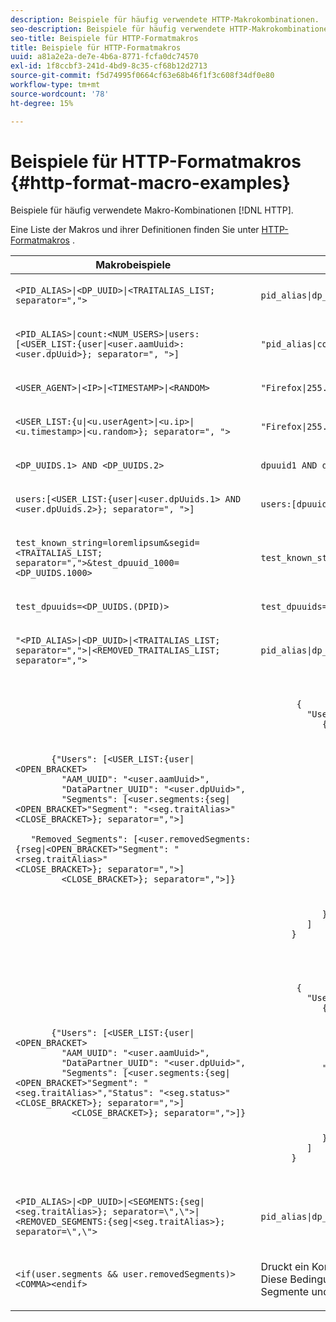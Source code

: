 ```yaml
---
description: Beispiele für häufig verwendete HTTP-Makrokombinationen.
seo-description: Beispiele für häufig verwendete HTTP-Makrokombinationen.
seo-title: Beispiele für HTTP-Formatmakros
title: Beispiele für HTTP-Formatmakros
uuid: a81a2e2a-de7e-4b6a-8771-fcfa0dc74570
exl-id: 1f8ccbf3-241d-4bd9-8c35-cf68b12d2713
source-git-commit: f5d74995f0664cf63e68b46f1f3c608f34df0e80
workflow-type: tm+mt
source-wordcount: '78'
ht-degree: 15%

---
```


# Beispiele für HTTP-Formatmakros {#http-format-macro-examples}

Beispiele für häufig verwendete Makro-Kombinationen [!DNL HTTP].

Eine Liste der Makros und ihrer Definitionen finden Sie unter [HTTP-Formatmakros](../formats/web-formats.md) .

<table id="table_D5FAC5D056ED49D79FA883197EF8F42E"> 
 <thead> 
  <tr> 
   <th colname="col1" class="entry"> Makrobeispiele </th> 
   <th colname="col2" class="entry"> Ausgabeformat </th> 
  </tr> 
 </thead>
 <tbody> 
  <tr> 
   <td colname="col1"> <p> <code>&lt;PID_ALIAS&gt;|&lt;DP_UUID&gt;|&lt;TRAITALIAS_LIST; separator=","&gt;</code> </p> </td> 
   <td colname="col2"> <p> <code>pid_alias|dp_uuid|trait_1,trait_2</code> </p> </td> 
  </tr> 
  <tr> 
   <td colname="col1"> <p> <code>&lt;PID_ALIAS&gt;|count:&lt;NUM_USERS&gt;|users:[&lt;USER_LIST:{user|&lt;user.aamUuid&gt;:&lt;user.dpUuid&gt;}; separator=", "&gt;]</code> </p> </td> 
   <td colname="col2"> <p> <code>"pid_alias|count:2|users:[uuid1:dpuuid1, uuid2:dpuuid2]"</code> </p> </td> 
  </tr> 
  <tr> 
   <td colname="col1"> <p> <code>&lt;USER_AGENT&gt;|&lt;IP&gt;|&lt;TIMESTAMP&gt;|&lt;RANDOM&gt;</code> </p> </td> 
   <td colname="col2"> <p> <code>"Firefox|255.255.255.255|1395758143|42341"</code> </p> </td> 
  </tr> 
  <tr> 
   <td colname="col1"> <p> <code>&lt;USER_LIST:{u|&lt;u.userAgent&gt;|&lt;u.ip&gt;|&lt;u.timestamp&gt;|&lt;u.random&gt;}; separator=", "&gt;</code> </p> </td> 
   <td colname="col2"> <p> <code>"Firefox|255.255.255.255|1395758143|42341"</code> </p> </td> 
  </tr> 
  <tr> 
   <td colname="col1"> <p> <code>&lt;DP_UUIDS.1&gt; AND &lt;DP_UUIDS.2&gt;</code> </p> </td> 
   <td colname="col2"> <p> <code>dpuuid1 AND dpuuid2</code> </p> </td> 
  </tr> 
  <tr> 
   <td colname="col1"> <p> <code>users:[&lt;USER_LIST:{user|&lt;user.dpUuids.1&gt; AND &lt;user.dpUuids.2&gt;}; separator=", "&gt;]</code> </p> </td> 
   <td colname="col2"> <p> <code>users:[dpuuid1 AND dpuuid2]</code> </p> </td> 
  </tr> 
  <tr> 
   <td colname="col1"> <p> <code>test_known_string=loremlipsum&amp;segid=&lt;TRAITALIAS_LIST; separator=","&gt;&amp;test_dpuuid_1000=&lt;DP_UUIDS.1000&gt;</code> </p> </td> 
   <td colname="col2"> <p> <code>test_known_string=loremlipsum&amp;segid=trait_1,trait_2&amp;test_dpuuid_1000=dpuuid_1000</code> </p> </td> 
  </tr> 
  <tr> 
   <td colname="col1"> <p> <code>test_dpuuids=&lt;DP_UUIDS.(DPID)&gt;</code> </p> </td> 
   <td colname="col2"> <p> <code>test_dpuuids=dpuuid2</code> </p> </td> 
  </tr> 
  <tr> 
   <td colname="col1"> <p> <code>"&lt;PID_ALIAS&gt;|&lt;DP_UUID&gt;|&lt;TRAITALIAS_LIST; separator=","&gt;|&lt;REMOVED_TRAITALIAS_LIST; separator=","&gt;</code> </p> </td> 
   <td colname="col2"> <p> <code>pid_alias|dp_uuid|trait_1,trait_2|trait_3,trait_4</code> </p> </td> 
  </tr> 
  <tr> 
   <td colname="col1"> <p> 
     <code>
       {"Users":&nbsp;[&lt;USER_LIST:{user|&lt;OPEN_BRACKET&gt; 
      &nbsp;&nbsp;&nbsp;"AAM_UUID":&nbsp;"&lt;user.aamUuid&gt;", 
      &nbsp;&nbsp;&nbsp;"DataPartner_UUID":&nbsp;"&lt;user.dpUuid&gt;", 
      &nbsp;&nbsp;&nbsp;"Segments":&nbsp;[&lt;user.segments:{seg|&lt;OPEN_BRACKET&gt;"Segment":&nbsp;"&lt;seg.traitAlias&gt;"&lt;CLOSE_BRACKET&gt;};&nbsp;separator=","&gt;] 
      &nbsp;&nbsp;&nbsp;"Removed_Segments":&nbsp;[&lt;user.removedSegments:{rseg|&lt;OPEN_BRACKET&gt;"Segment":&nbsp;"&lt;rseg.traitAlias&gt;"&lt;CLOSE_BRACKET&gt;};&nbsp;separator=","&gt;] 
      &nbsp;&nbsp;&nbsp;&lt;CLOSE_BRACKET&gt;};&nbsp;separator=","&gt;]} 
     </code> </p> </td> 
   <td colname="col2"> <p> 
     <code>
       {&nbsp;&nbsp; 
      &nbsp;&nbsp;&nbsp;"Users":[&nbsp;&nbsp; 
      &nbsp;&nbsp;&nbsp;&nbsp;&nbsp;&nbsp;{&nbsp;&nbsp; 
      &nbsp;&nbsp;&nbsp;&nbsp;&nbsp;&nbsp;&nbsp;&nbsp;&nbsp;"AAM_UUID":"uuid1", 
      &nbsp;&nbsp;&nbsp;&nbsp;&nbsp;&nbsp;&nbsp;&nbsp;&nbsp;"DataPartner_UUID":"dpuuid1", 
      &nbsp;&nbsp;&nbsp;&nbsp;&nbsp;&nbsp;&nbsp;&nbsp;&nbsp;"Segments":[&nbsp;&nbsp; 
      &nbsp;&nbsp;&nbsp;&nbsp;&nbsp;&nbsp;&nbsp;&nbsp;&nbsp;&nbsp;&nbsp;&nbsp;{&nbsp;&nbsp; 
      &nbsp;&nbsp;&nbsp;&nbsp;&nbsp;&nbsp;&nbsp;&nbsp;&nbsp;&nbsp;&nbsp;&nbsp;&nbsp;&nbsp;&nbsp;"Segment":"alias1" 
      &nbsp;&nbsp;&nbsp;&nbsp;&nbsp;&nbsp;&nbsp;&nbsp;&nbsp;&nbsp;&nbsp;&nbsp;}, 
      &nbsp;&nbsp;&nbsp;&nbsp;&nbsp;&nbsp;&nbsp;&nbsp;&nbsp;&nbsp;&nbsp;&nbsp;{&nbsp;&nbsp; 
      &nbsp;&nbsp;&nbsp;&nbsp;&nbsp;&nbsp;&nbsp;&nbsp;&nbsp;&nbsp;&nbsp;&nbsp;&nbsp;&nbsp;&nbsp;"Segment":"alias2" 
      &nbsp;&nbsp;&nbsp;&nbsp;&nbsp;&nbsp;&nbsp;&nbsp;&nbsp;&nbsp;&nbsp;&nbsp;} 
      &nbsp;&nbsp;&nbsp;&nbsp;&nbsp;&nbsp;&nbsp;&nbsp;&nbsp;], 
      &nbsp;&nbsp;&nbsp;&nbsp;&nbsp;&nbsp;&nbsp;&nbsp;&nbsp;"Removed_Segments":[&nbsp;&nbsp; 
      &nbsp;&nbsp;&nbsp;&nbsp;&nbsp;&nbsp;&nbsp;&nbsp;&nbsp;&nbsp;&nbsp;&nbsp;{&nbsp;&nbsp; 
      &nbsp;&nbsp;&nbsp;&nbsp;&nbsp;&nbsp;&nbsp;&nbsp;&nbsp;&nbsp;&nbsp;&nbsp;&nbsp;&nbsp;&nbsp;"Segment":"alias3" 
      &nbsp;&nbsp;&nbsp;&nbsp;&nbsp;&nbsp;&nbsp;&nbsp;&nbsp;&nbsp;&nbsp;&nbsp;}, 
      &nbsp;&nbsp;&nbsp;&nbsp;&nbsp;&nbsp;&nbsp;&nbsp;&nbsp;&nbsp;&nbsp;&nbsp;{&nbsp;&nbsp; 
      &nbsp;&nbsp;&nbsp;&nbsp;&nbsp;&nbsp;&nbsp;&nbsp;&nbsp;&nbsp;&nbsp;&nbsp;&nbsp;&nbsp;&nbsp;"Segment":"alias4" 
      &nbsp;&nbsp;&nbsp;&nbsp;&nbsp;&nbsp;&nbsp;&nbsp;&nbsp;&nbsp;&nbsp;&nbsp;} 
      &nbsp;&nbsp;&nbsp;&nbsp;&nbsp;&nbsp;&nbsp;&nbsp;&nbsp;] 
      &nbsp;&nbsp;&nbsp;&nbsp;&nbsp;&nbsp;} 
      &nbsp;&nbsp;&nbsp;] 
      } 
     </code> </p> </td> 
  </tr> 
  <tr> 
   <td colname="col1"> <p> 
     <code>
       {"Users":&nbsp;[&lt;USER_LIST:{user|&lt;OPEN_BRACKET&gt; 
      &nbsp;&nbsp;&nbsp;"AAM_UUID":&nbsp;"&lt;user.aamUuid&gt;", 
      &nbsp;&nbsp;&nbsp;"DataPartner_UUID":&nbsp;"&lt;user.dpUuid&gt;", 
      &nbsp;&nbsp;&nbsp;"Segments":&nbsp;[&lt;user.segments:{seg|&lt;OPEN_BRACKET&gt;"Segment":&nbsp;"&lt;seg.traitAlias&gt;","Status":&nbsp;"&lt;seg.status&gt;"&lt;CLOSE_BRACKET&gt;};&nbsp;separator=","&gt;] 
      &nbsp;&nbsp;&nbsp;&nbsp;&nbsp;&lt;CLOSE_BRACKET&gt;};&nbsp;separator=","&gt;]} 
     </code> </p> </td> 
   <td colname="col2"> <p> 
     <code>
       {&nbsp;&nbsp; 
      &nbsp;&nbsp;&nbsp;"Users":[&nbsp;&nbsp; 
      &nbsp;&nbsp;&nbsp;&nbsp;&nbsp;&nbsp;{&nbsp;&nbsp; 
      &nbsp;&nbsp;&nbsp;&nbsp;&nbsp;&nbsp;&nbsp;&nbsp;&nbsp;"AAM_UUID":"uuid1", 
      &nbsp;&nbsp;&nbsp;&nbsp;&nbsp;&nbsp;&nbsp;&nbsp;&nbsp;"DataPartner_UUID":"dpuuid1", 
      &nbsp;&nbsp;&nbsp;&nbsp;&nbsp;&nbsp;&nbsp;&nbsp;&nbsp;"Segments":[&nbsp;&nbsp; 
      &nbsp;&nbsp;&nbsp;&nbsp;&nbsp;&nbsp;&nbsp;&nbsp;&nbsp;&nbsp;&nbsp;&nbsp;{&nbsp;&nbsp; 
      &nbsp;&nbsp;&nbsp;&nbsp;&nbsp;&nbsp;&nbsp;&nbsp;&nbsp;&nbsp;&nbsp;&nbsp;&nbsp;&nbsp;&nbsp;"Segment":"alias1" 
      &nbsp;&nbsp;&nbsp;&nbsp;&nbsp;&nbsp;"Status":"1" 
      &nbsp;&nbsp;&nbsp;&nbsp;&nbsp;&nbsp;&nbsp;&nbsp;&nbsp;&nbsp;&nbsp;&nbsp;}, 
      &nbsp;&nbsp;&nbsp;&nbsp;&nbsp;&nbsp;&nbsp;&nbsp;&nbsp;&nbsp;&nbsp;&nbsp;{&nbsp;&nbsp; 
      &nbsp;&nbsp;&nbsp;&nbsp;&nbsp;&nbsp;&nbsp;&nbsp;&nbsp;&nbsp;&nbsp;&nbsp;&nbsp;&nbsp;&nbsp;"Segment":"alias2" 
      &nbsp;&nbsp;&nbsp;&nbsp;&nbsp;&nbsp;&nbsp;&nbsp;&nbsp;&nbsp;&nbsp;&nbsp;&nbsp;&nbsp;&nbsp;"Status":"0" 
      &nbsp;&nbsp;&nbsp;&nbsp;&nbsp;&nbsp;&nbsp;&nbsp;&nbsp;&nbsp;&nbsp;&nbsp;} 
      &nbsp;&nbsp;&nbsp;&nbsp;&nbsp;&nbsp;&nbsp;&nbsp;&nbsp;] 
      &nbsp;&nbsp;&nbsp;&nbsp;&nbsp;&nbsp;} 
      &nbsp;&nbsp;&nbsp;] 
      } 
     </code> </p> </td> 
  </tr> 
  <tr> 
   <td colname="col1"> <p> <code>&lt;PID_ALIAS&gt;|&lt;DP_UUID&gt;|&lt;SEGMENTS:{seg|&lt;seg.traitAlias&gt;}; separator=\",\"&gt;|&lt;REMOVED_SEGMENTS:{seg|&lt;seg.traitAlias&gt;}; separator=\",\"&gt;</code> </p> </td> 
   <td colname="col2"> <p> <code>pid_alias|dp_uuid|trait_1,trait_2|trait_3,trait_4</code> </p> </td> 
  </tr> 
  <tr> 
   <td colname="col1"> <p> <code>&lt;if(user.segments &amp;&amp; user.removedSegments)&gt;&lt;COMMA&gt;&lt;endif&gt;</code> </p> </td> 
   <td colname="col2"> <p>Druckt ein Komma, wenn die Felder <code>segments</code> und <code>removedSegments</code> nicht leer sind. Diese Bedingung kann für POST-Anforderungen beim Verketten von Listen für Segmente und entfernte Segmente verwendet werden. </p> </td> 
  </tr> 
 </tbody> 
</table>
